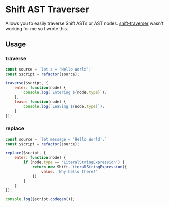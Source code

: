 # Shift AST Traverser

Allows you to easily traverse Shift ASTs or AST nodes. [shift-traverser](https://github.com/Constellation/shift-traverse-js) wasn't working for me so I wrote this.

## Usage

### traverse

```javascript
const source = `let a = 'Hello World';`
const $script = refactor(source);

traverse($script, {
    enter: function(node) {
        console.log(`Entering ${node.type}`);
    },
    leave: function(node) {
        console.log(`Leaving ${node.type}`);
    }
});
```

### replace

```javascript
const source = `let message = 'Hello World';`
const $script = refactor(source);

replace($script, {
    enter: function(node) {
        if (node.type == 'LiteralStringExpression') {
            return new Shift.LiteralStringExpression({
                value: 'Why hello there!'
            })
        }
    }
});

console.log($script.codegen());
```
